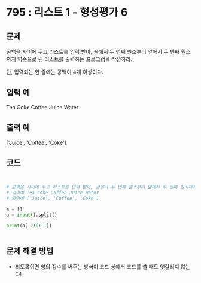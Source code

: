 # 795 : 리스트 1 - 형성평가 6

## 문제

공백을 사이에 두고 리스트를 입력 받아, 끝에서 두 번째 원소부터 앞에서 두 번째 원소까지 역순으로 된 리스트를 출력하는 프로그램을 작성하라.

단, 입력되는 한 줄에는 공백이 4개 이상이다.

## 입력 예

Tea Coke Coffee Juice Water

## 출력 예

['Juice', 'Coffee', 'Coke']

## 코드

``` Python


# 공백을 사이에 두고 리스트를 입력 받아, 끝에서 두 번째 원소부터 앞에서 두 번째 원소까지 역순으로 된 리스트를 출력하는 프로그램을 작성하라. 단, 입력되는 한 줄에는 공백이 4개 이상이다.
# 입력예 Tea Coke Coffee Juice Water
# 출력예 ['Juice', 'Coffee', 'Coke']​

a = []
a = input().split()

print(a[-2:0:-1])



 ```
 
 ## 문제 해결 방법
 
 * 되도록이면 양의 정수를 써주는 방식이 코드 상에서 코드를 쓸 때도 헷갈리지 않는다!
